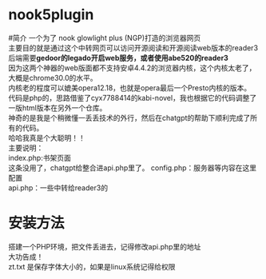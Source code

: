 # nook5plugin
#简介
一个为了 nook glowlight plus (NGP)打造的浏览器网页  
主要目的就是通过这个中转网页可以访问开源阅读和开源阅读web版本的reader3  
后端需要**gedoor的legado开启web服务，或者使用abe520的reader3**  
因为这两个神器的web版面都不支持安卓4.4.2的浏览器内核，这个内核太老了，大概是chrome30.0的水平。  
内核老的程度可以媲美opera12.18，也就是opera最后一个Presto内核的版本。  
代码是php的，思路借鉴了cyx7788414的kabi-novel，我也根据它的代码调整了一版html版本在另外一个仓库。  
神奇的是我是个稍微懂一丢丢技术的外行，然后在chatgpt的帮助下顺利完成了所有的代码。  
哈哈我真是个大聪明！！  
主要说明：  
index.php:书架页面  
这条没用了，chatgpt给整合进api.php里了。     config.php：服务器等内容在这里配置  
api.php：一些中转给reader3的  
# 安装方法  
搭建一个PHP环境，把文件丢进去，记得修改api.php里的地址  
大功告成！  
zt.txt 是保存字体大小的，如果是linux系统记得给权限
